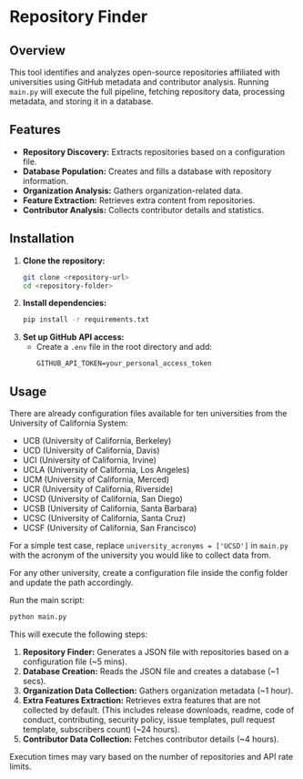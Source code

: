# Repository Finder

## Overview
This tool identifies and analyzes open-source repositories affiliated with universities using GitHub metadata and contributor analysis. Running `main.py` will execute the full pipeline, fetching repository data, processing metadata, and storing it in a database.

## Features
- **Repository Discovery:** Extracts repositories based on a configuration file.
- **Database Population:** Creates and fills a database with repository information.
- **Organization Analysis:** Gathers organization-related data.
- **Feature Extraction:** Retrieves extra content from repositories.
- **Contributor Analysis:** Collects contributor details and statistics.

## Installation
1. **Clone the repository:**
   ```sh
   git clone <repository-url>
   cd <repository-folder>
   ```
2. **Install dependencies:**
   ```sh
   pip install -r requirements.txt
   ```
3. **Set up GitHub API access:**
   - Create a `.env` file in the root directory and add:
     ```
     GITHUB_API_TOKEN=your_personal_access_token
     ```

## Usage
There are already configuration files available for ten universities from the University of California System:
- UCB (University of California, Berkeley)  
- UCD (University of California, Davis)  
- UCI (University of California, Irvine)  
- UCLA (University of California, Los Angeles)  
- UCM (University of California, Merced)  
- UCR (University of California, Riverside)  
- UCSD (University of California, San Diego)  
- UCSB (University of California, Santa Barbara)  
- UCSC (University of California, Santa Cruz)  
- UCSF (University of California, San Francisco)

For a simple test case, replace `university_acronyms = ['UCSD']` in `main.py` with the acronym of the university you would like to collect data from.

For any other university, create a configuration file inside the config folder and update the path accordingly.


Run the main script:
```sh
python main.py
```
This will execute the following steps:
1. **Repository Finder:** Generates a JSON file with repositories based on a configuration file (~5 mins).
2. **Database Creation:** Reads the JSON file and creates a database (~1 secs).
3. **Organization Data Collection:** Gathers organization metadata (~1 hour).
4. **Extra Features Extraction:** Retrieves extra features that are not collected by default. (This includes release downloads, readme, code of conduct, contributing, security policy, issue templates, pull request template, subscribers count) (~24 hours).
5. **Contributor Data Collection:** Fetches contributor details (~4 hours).

Execution times may vary based on the number of repositories and API rate limits.

